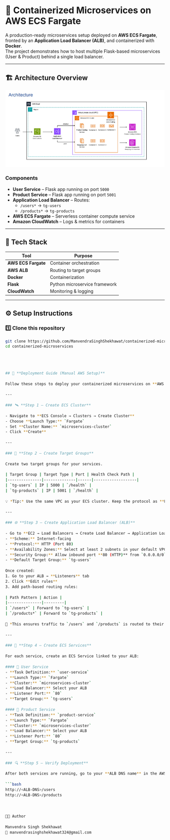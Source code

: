 # 🐳 Containerized Microservices on AWS ECS Fargate

A production-ready microservices setup deployed on **AWS ECS Fargate**, fronted by an **Application Load Balancer (ALB)**, and containerized with **Docker**.  
The project demonstrates how to host multiple Flask-based microservices (User & Product) behind a single load balancer.

---

## 🏗️ Architecture Overview

![Architecture Diagram](./docs/architecture-diagram.png)

### Components
- **User Service** – Flask app running on port `5000`
- **Product Service** – Flask app running on port `5001`
- **Application Load Balancer** – Routes:
  - `/users*` → `tg-users`
  - `/products*` → `tg-products`
- **AWS ECS Fargate** – Serverless container compute service
- **Amazon CloudWatch** – Logs & metrics for containers

---

## 🧰 Tech Stack

| Tool | Purpose |
|------|----------|
| **AWS ECS Fargate** | Container orchestration |
| **AWS ALB** | Routing to target groups |
| **Docker** | Containerization |
| **Flask** | Python microservice framework |
| **CloudWatch** | Monitoring & logging |

---

## ⚙️ Setup Instructions

### 1️⃣ Clone this repository
```bash
git clone https://github.com/ManvendraSinghShekhawat/containerized-microservices.git
cd containerized-microservices




## 🚀 **Deployment Guide (Manual AWS Setup)**

Follow these steps to deploy your containerized microservices on **AWS ECS Fargate** behind an **Application Load Balancer (ALB)**.

---

### 🛰️ **Step 1 — Create ECS Cluster**

- Navigate to **ECS Console → Clusters → Create Cluster**
- Choose **Launch Type:** `Fargate`
- Set **Cluster Name:** `microservices-cluster`
- Click **Create**

---

### 🎯 **Step 2 — Create Target Groups**

Create two target groups for your services.

| Target Group | Target Type | Port | Health Check Path |
|---------------|--------------|------|-------------------|
| `tg-users` | IP | 5000 | `/health` |
| `tg-products` | IP | 5001 | `/health` |

💡 *Tip:* Use the same VPC as your ECS cluster. Keep the protocol as **HTTP** and target type as **IP** for Fargate.

---

### 🌐 **Step 3 — Create Application Load Balancer (ALB)**

- Go to **EC2 → Load Balancers → Create Load Balancer → Application Load Balancer**
- **Scheme:** Internet-facing  
- **Protocol:** HTTP (Port 80)  
- **Availability Zones:** Select at least 2 subnets in your default VPC  
- **Security Group:** Allow inbound port **80 (HTTP)** from `0.0.0.0/0`  
- **Default Target Group:** `tg-users`

Once created:
1. Go to your ALB → **Listeners** tab  
2. Click **Edit rules**  
3. Add path-based routing rules:

| Path Pattern | Action |
|---------------|---------|
| `/users*` | Forward to `tg-users` |
| `/products*` | Forward to `tg-products` |

📘 *This ensures traffic to `/users` and `/products` is routed to their respective microservices.*

---

### 🧱 **Step 4 — Create ECS Services**

For each service, create an ECS Service linked to your ALB:

#### 🧩 User Service
- **Task Definition:** `user-service`
- **Launch Type:** `Fargate`
- **Cluster:** `microservices-cluster`
- **Load Balancer:** Select your ALB
- **Listener Port:** `80`
- **Target Group:** `tg-users`

#### 🧩 Product Service
- **Task Definition:** `product-service`
- **Launch Type:** `Fargate`
- **Cluster:** `microservices-cluster`
- **Load Balancer:** Select your ALB
- **Listener Port:** `80`
- **Target Group:** `tg-products`

---

### 🔍 **Step 5 — Verify Deployment**

After both services are running, go to your **ALB DNS name** in the AWS console and test:

```bash
http://<ALB-DNS>/users
http://<ALB-DNS>/products



👨‍💻 Author

Manvendra Singh Shekhawat
📧 manvendrasinghshekhawat324@gmail.com
